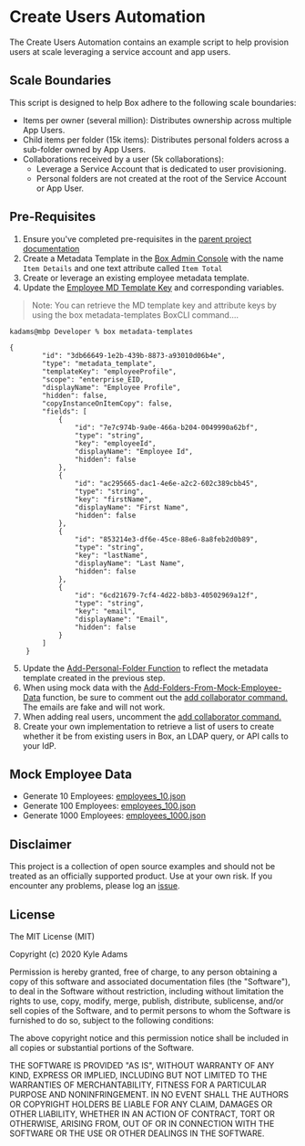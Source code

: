# Create Users Automation
The Create Users Automation contains an example script to help provision users at scale leveraging a service account and app users.

## Scale Boundaries
This script is designed to help Box adhere to the following scale boundaries:
* Items per owner (several million): Distributes ownership across multiple App Users.
* Child items per folder (15k items): Distributes personal folders across a sub-folder owned by App Users.
* Collaborations received by a user (5k collaborations):
  * Leverage a Service Account that is dedicated to user provisioning.
  * Personal folders are not created at the root of the Service Account or App User.

## Pre-Requisites
1. Ensure you've completed pre-requisites in the [parent project documentation](../README.md)
2. Create a Metadata Template in the [Box Admin Console](https://app.box.com/master/metadata/templates) with the name `Item Details` and one text attribute called `Item Total`
3. Create or leverage an existing employee metadata template.
4. Update the [Employee MD Template Key](/create-users-automation.ps1#L21) and corresponding variables.
> Note: You can retrieve the MD template key and attribute keys by using the box metadata-templates BoxCLI command....

```
kadams@mbp Developer % box metadata-templates

{
        "id": "3db66649-1e2b-439b-8873-a93010d06b4e",
        "type": "metadata_template",
        "templateKey": "employeeProfile",
        "scope": "enterprise_EID,
        "displayName": "Employee Profile",
        "hidden": false,
        "copyInstanceOnItemCopy": false,
        "fields": [
            {
                "id": "7e7c974b-9a0e-466a-b204-0049990a62bf",
                "type": "string",
                "key": "employeeId",
                "displayName": "Employee Id",
                "hidden": false
            },
            {
                "id": "ac295665-dac1-4e6e-a2c2-602c389cbb45",
                "type": "string",
                "key": "firstName",
                "displayName": "First Name",
                "hidden": false
            },
            {
                "id": "853214e3-df6e-45ce-88e6-8a8feb2d0b89",
                "type": "string",
                "key": "lastName",
                "displayName": "Last Name",
                "hidden": false
            },
            {
                "id": "6cd21679-7cf4-4d22-b8b3-40502969a12f",
                "type": "string",
                "key": "email",
                "displayName": "Email",
                "hidden": false
            }
        ]
    }
```

5. Update the [Add-Personal-Folder Function](/create-users-automation.ps1#L81) to reflect the metadata template created in the previous step.
6. When using mock data with the [Add-Folders-From-Mock-Employee-Data](/create-users-automation.ps1#L58) function, be sure to comment out the [add collaborator command.](/create-users-automation.ps1#L105) The emails are fake and will not work.
7. When adding real users, uncomment the [add collaborator command.](/create-users-automation.ps1#L105)
8. Create your own implementation to retrieve a list of users to create whether it be from existing users in Box, an LDAP query, or API calls to your IdP.

## Mock Employee Data
* Generate 10 Employees: [employees_10.json](/employees_10.json)
* Generate 100 Employees: [employees_100.json](/employees_100.json)
* Generate 1000 Employees: [employees_1000.json](/employees_1000.json)

## Disclaimer
This project is a collection of open source examples and should not be treated as an officially supported product. Use at your own risk. If you encounter any problems, please log an [issue](https://github.com/kylefernandadams/box-automations/issues).

## License

The MIT License (MIT)

Copyright (c) 2020 Kyle Adams

Permission is hereby granted, free of charge, to any person obtaining a copy of this software and associated documentation files (the "Software"), to deal in the Software without restriction, including without limitation the rights to use, copy, modify, merge, publish, distribute, sublicense, and/or sell copies of the Software, and to permit persons to whom the Software is furnished to do so, subject to the following conditions:

The above copyright notice and this permission notice shall be included in all copies or substantial portions of the Software.

THE SOFTWARE IS PROVIDED "AS IS", WITHOUT WARRANTY OF ANY KIND, EXPRESS OR IMPLIED, INCLUDING BUT NOT LIMITED TO THE WARRANTIES OF MERCHANTABILITY, FITNESS FOR A PARTICULAR PURPOSE AND NONINFRINGEMENT. IN NO EVENT SHALL THE AUTHORS OR COPYRIGHT HOLDERS BE LIABLE FOR ANY CLAIM, DAMAGES OR OTHER LIABILITY, WHETHER IN AN ACTION OF CONTRACT, TORT OR OTHERWISE, ARISING FROM, OUT OF OR IN CONNECTION WITH THE SOFTWARE OR THE USE OR OTHER DEALINGS IN THE SOFTWARE.
